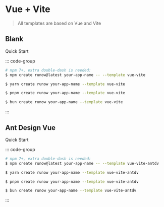 # Vue + Vite


> All templates are based on Vue and Vite

## Blank

<LogoBadge name="vue" /> <LogoBadge name="vite" /> <LogoBadge name="ts" />

Quick Start

::: code-group

```bash [npm]
# npm 7+, extra double-dash is needed:
$ npm create runow@latest your-app-name -- --template vue-vite
```

```bash [yarn]
$ yarn create runow your-app-name --template vue-vite
```

```bash [pnpm]
$ pnpm create runow your-app-name --template vue-vite
```

```bash [bun]
$ bun create runow your-app-name --template vue-vite
```

:::


## Ant Design Vue

<LogoBadge name="vue" /> <LogoBadge name="vite" /> <LogoBadge name="antd" /> <LogoBadge name="lucide" /> <LogoBadge name="ts" />

Quick Start

::: code-group

```bash [npm]
# npm 7+, extra double-dash is needed:
$ npm create runow@latest your-app-name -- --template vue-vite-antdv
```

```bash [yarn]
$ yarn create runow your-app-name --template vue-vite-antdv
```

```bash [pnpm]
$ pnpm create runow your-app-name --template vue-vite-antdv
```

```bash [bun]
$ bun create runow your-app-name --template vue-vite-antdv
```

:::

